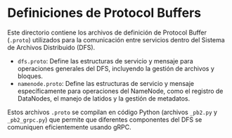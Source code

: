 # Definiciones de Protocol Buffers

Este directorio contiene los archivos de definición de Protocol Buffer (`.proto`) utilizados para la comunicación entre servicios dentro del Sistema de Archivos Distribuido (DFS).

- `dfs.proto`: Define las estructuras de servicio y mensaje para operaciones generales del DFS, incluyendo la gestión de archivos y bloques.
- `namenode.proto`: Define las estructuras de servicio y mensaje específicamente para operaciones del NameNode, como el registro de DataNodes, el manejo de latidos y la gestión de metadatos.

Estos archivos `.proto` se compilan en código Python (archivos `_pb2.py` y `_pb2_grpc.py`) que permite que diferentes componentes del DFS se comuniquen eficientemente usando gRPC.